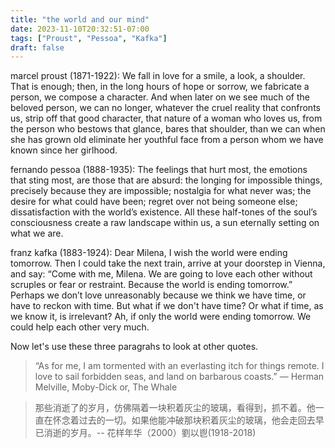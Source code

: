 ```yaml
---
title: "the world and our mind"
date: 2023-11-10T20:32:51-07:00
tags: ["Proust", "Pessoa", "Kafka"]
draft: false
---
```


marcel proust (1871-1922): We fall in love for a smile, a look, a shoulder. That is enough; then, in the long hours of hope or sorrow, we fabricate a person, we compose a character. And when later on we see much of the beloved person, we can no longer, whatever the cruel reality that confronts us, strip off that good character, that nature of a woman who loves us, from the person who bestows that glance, bares that shoulder, than we can when she has grown old eliminate her youthful face from a person whom we have known since her girlhood.

fernando pessoa (1888-1935): The feelings that hurt most, the emotions that sting most, are those that are absurd: the longing for impossible things, precisely because they are impossible; nostalgia for what never was; the desire for what could have been; regret over not being someone else; dissatisfaction with the world’s existence. All these half-tones of the soul’s consciousness create a raw landscape within us, a sun eternally setting on what we are.

franz kafka (1883-1924): Dear Milena, I wish the world were ending tomorrow. Then I could take the next train, arrive at your doorstep in Vienna, and say: “Come with me, Milena. We are going to love each other without scruples or fear or restraint. Because the world is ending tomorrow.” Perhaps we don’t love unreasonably because we think we have time, or have to reckon with time. But what if we don't have time? Or what if time, as we know it, is irrelevant? Ah, if only the world were ending tomorrow. We could help each other very much.

Now let's use these three paragrahs to look at other quotes.

> “As for me, I am tormented with an everlasting itch for things remote. I love to sail forbidden seas, and land on barbarous coasts.” ― Herman Melville, Moby-Dick or, The Whale

> 那些消逝了的岁月，仿佛隔着一块积着灰尘的玻璃，看得到，抓不着。他一直在怀念着过去的一切。如果他能冲破那块积着灰尘的玻璃，他会走回去早已消逝的岁月。-- 花样年华（2000）劉以鬯(1918-2018)

